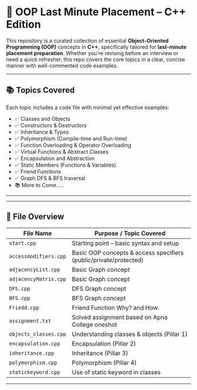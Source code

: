 # 🚀 OOP Last Minute Placement – C++ Edition

This repository is a curated collection of essential **Object-Oriented Programming (OOP)** concepts in **C++**, specifically tailored for **last-minute placement preparation**. Whether you're revising before an interview or need a quick refresher, this repo covers the core topics in a clear, concise manner with well-commented code examples.

---

## 📚 Topics Covered

Each topic includes a code file with minimal yet effective examples:

- ✅ Classes and Objects  
- ✅ Constructors & Destructors  
- ✅ Inheritance & Types 
- ✅ Polymorphism (Compile-time and Run-time)  
- ✅ Function Overloading & Operator Overloading  
- ✅ Virtual Functions & Abstract Classes   
- ✅ Encapsulation and Abstraction  
- ✅ Static Members (Functions & Variables)    
- ✅ Friend Functions    
- ✅ Graph DFS & BFS traversal    
- 📚 More to Come.....
---

---

## 📁 File Overview

| File Name             | Purpose / Topic Covered                              | 
|-----------------------|------------------------------------------------------|
| `start.cpp`           | Starting point – basic syntax and setup              |
| `accessmodifiers.cpp`| Basic OOP concepts & access specifiers (public/private/protected) |
| `adjacencyList.cpp`  | Basic Graph concept                                   |
| `adjacencyMatrix.cpp`| Basic Graph concept                                   |
| `DFS.cpp`| DFS Graph concept                                   |
| `BFS.cpp`| BFS Graph concept                                   |
| `Friedd.cpp`| Friend Function Why? and How.                                   |
| `assignment.txt`      | Solved assignment based on Apna College oneshot      | 
| `objects_classes.cpp`| Understanding classes & objects (Pillar 1)           | 
| `encapsulation.cpp`   | Encapsulation (Pillar 2)                             | 
| `inheritance.cpp`     | Inheritance (Pillar 3)                               | 
| `polymorphism.cpp`    | Polymorphism (Pillar 4)                              | 
| `statickeyword.cpp`   | Use of static keyword in classes                     | 

---

